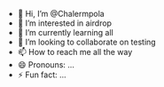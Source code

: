 - 👋 Hi, I’m @Chalermpola
- 👀 I’m interested in airdrop
- 🌱 I’m currently learning all
- 💞️ I’m looking to collaborate on testing
- 📫 How to reach me all the way
- 😄 Pronouns: ...
- ⚡ Fun fact: ...

<!---
Chalermpola/Chalermpola is a ✨ special ✨ repository because its `README.md` (this file) appears on your GitHub profile.
You can click the Preview link to take a look at your changes.
--->
